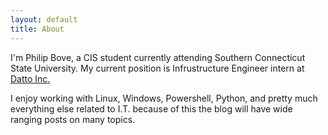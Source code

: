 ```yaml
---
layout: default
title: About
---
```


I'm Philip Bove, a CIS student currently attending Southern Connecticut State University.
My current position is Infrustructure Engineer intern at <a href="https://www.datto.com/">Datto Inc.</a>

I enjoy working with Linux, Windows, Powershell, Python, and pretty much everything else related to I.T. because of this the blog will have wide ranging posts on many topics.